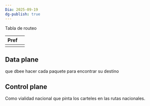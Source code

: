 ```yaml
---
Dia: 2025-09-19
dg-publish: true
---
```


 Tabla de routeo 

| Pref |     |
| ---- | --- |
|      |     |


## Data plane
que dbee hacer cada paquete para encontrar su destino

## Control plane 
Como vialidad nacional que pinta los carteles en las rutas nacionales.